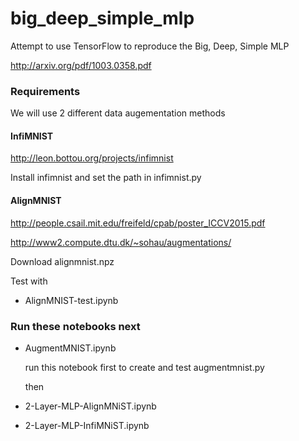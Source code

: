 # big_deep_simple_mlp


Attempt to use TensorFlow to reproduce the Big, Deep, Simple MLP 

http://arxiv.org/pdf/1003.0358.pdf

### Requirements

We will use 2 different data augementation methods

#### InfiMNIST

http://leon.bottou.org/projects/infimnist

 Install infimnist and set the path in infimnist.py  

#### AlignMNIST

http://people.csail.mit.edu/freifeld/cpab/poster_ICCV2015.pdf

http://www2.compute.dtu.dk/~sohau/augmentations/

 Download alignmnist.npz	

 Test with

 - AlignMNIST-test.ipynb


### Run these notebooks next
- AugmentMNIST.ipynb

  run this notebook first to create and test augmentmnist.py

  then

- 2-Layer-MLP-AlignMNiST.ipynb

- 2-Layer-MLP-InfiMNiST.ipynb  











